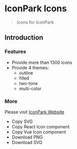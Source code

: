 # IconPark Icons
> Icons for IconPark

## Introduction

### Features
* Provide more than 1300 icons
* Provide 4 themes:
    * outline
    * filled
    * two-tone
    * multi-color

### More
Please visit [IconPark Website]((http://iconpark.bytedance.com))
* Copy SVG
* Copy React Icon component
* Copy Vue Icon component
* Download PNG
* Download SVG
